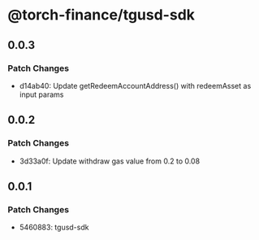 # @torch-finance/tgusd-sdk

## 0.0.3

### Patch Changes

- d14ab40: Update getRedeemAccountAddress() with redeemAsset as input params

## 0.0.2

### Patch Changes

- 3d33a0f: Update withdraw gas value from 0.2 to 0.08

## 0.0.1

### Patch Changes

- 5460883: tgusd-sdk
